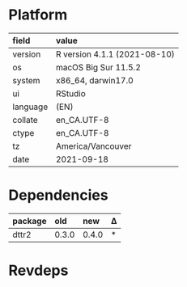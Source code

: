 # Platform

|field    |value                        |
|:--------|:----------------------------|
|version  |R version 4.1.1 (2021-08-10) |
|os       |macOS Big Sur 11.5.2         |
|system   |x86_64, darwin17.0           |
|ui       |RStudio                      |
|language |(EN)                         |
|collate  |en_CA.UTF-8                  |
|ctype    |en_CA.UTF-8                  |
|tz       |America/Vancouver            |
|date     |2021-09-18                   |

# Dependencies

|package |old   |new   |Δ  |
|:-------|:-----|:-----|:--|
|dttr2   |0.3.0 |0.4.0 |*  |

# Revdeps

